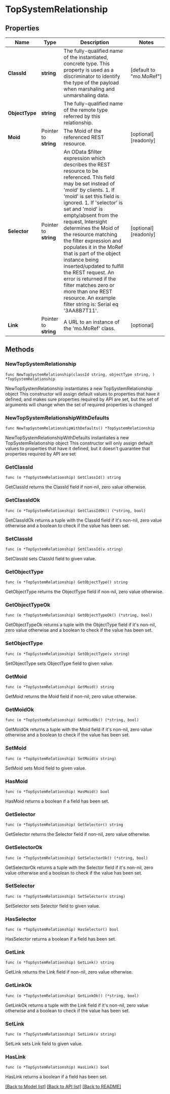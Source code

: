 # TopSystemRelationship

## Properties

Name | Type | Description | Notes
------------ | ------------- | ------------- | -------------
**ClassId** | **string** | The fully-qualified name of the instantiated, concrete type. This property is used as a discriminator to identify the type of the payload when marshaling and unmarshaling data. | [default to "mo.MoRef"]
**ObjectType** | **string** | The fully-qualified name of the remote type referred by this relationship. | 
**Moid** | Pointer to **string** | The Moid of the referenced REST resource. | [optional] [readonly] 
**Selector** | Pointer to **string** | An OData $filter expression which describes the REST resource to be referenced. This field may be set instead of &#39;moid&#39; by clients. 1. If &#39;moid&#39; is set this field is ignored. 1. If &#39;selector&#39; is set and &#39;moid&#39; is empty/absent from the request, Intersight determines the Moid of the resource matching the filter expression and populates it in the MoRef that is part of the object instance being inserted/updated to fulfill the REST request. An error is returned if the filter matches zero or more than one REST resource. An example filter string is: Serial eq &#39;3AA8B7T11&#39;. | [optional] [readonly] 
**Link** | Pointer to **string** | A URL to an instance of the &#39;mo.MoRef&#39; class. | [optional] 

## Methods

### NewTopSystemRelationship

`func NewTopSystemRelationship(classId string, objectType string, ) *TopSystemRelationship`

NewTopSystemRelationship instantiates a new TopSystemRelationship object
This constructor will assign default values to properties that have it defined,
and makes sure properties required by API are set, but the set of arguments
will change when the set of required properties is changed

### NewTopSystemRelationshipWithDefaults

`func NewTopSystemRelationshipWithDefaults() *TopSystemRelationship`

NewTopSystemRelationshipWithDefaults instantiates a new TopSystemRelationship object
This constructor will only assign default values to properties that have it defined,
but it doesn't guarantee that properties required by API are set

### GetClassId

`func (o *TopSystemRelationship) GetClassId() string`

GetClassId returns the ClassId field if non-nil, zero value otherwise.

### GetClassIdOk

`func (o *TopSystemRelationship) GetClassIdOk() (*string, bool)`

GetClassIdOk returns a tuple with the ClassId field if it's non-nil, zero value otherwise
and a boolean to check if the value has been set.

### SetClassId

`func (o *TopSystemRelationship) SetClassId(v string)`

SetClassId sets ClassId field to given value.


### GetObjectType

`func (o *TopSystemRelationship) GetObjectType() string`

GetObjectType returns the ObjectType field if non-nil, zero value otherwise.

### GetObjectTypeOk

`func (o *TopSystemRelationship) GetObjectTypeOk() (*string, bool)`

GetObjectTypeOk returns a tuple with the ObjectType field if it's non-nil, zero value otherwise
and a boolean to check if the value has been set.

### SetObjectType

`func (o *TopSystemRelationship) SetObjectType(v string)`

SetObjectType sets ObjectType field to given value.


### GetMoid

`func (o *TopSystemRelationship) GetMoid() string`

GetMoid returns the Moid field if non-nil, zero value otherwise.

### GetMoidOk

`func (o *TopSystemRelationship) GetMoidOk() (*string, bool)`

GetMoidOk returns a tuple with the Moid field if it's non-nil, zero value otherwise
and a boolean to check if the value has been set.

### SetMoid

`func (o *TopSystemRelationship) SetMoid(v string)`

SetMoid sets Moid field to given value.

### HasMoid

`func (o *TopSystemRelationship) HasMoid() bool`

HasMoid returns a boolean if a field has been set.

### GetSelector

`func (o *TopSystemRelationship) GetSelector() string`

GetSelector returns the Selector field if non-nil, zero value otherwise.

### GetSelectorOk

`func (o *TopSystemRelationship) GetSelectorOk() (*string, bool)`

GetSelectorOk returns a tuple with the Selector field if it's non-nil, zero value otherwise
and a boolean to check if the value has been set.

### SetSelector

`func (o *TopSystemRelationship) SetSelector(v string)`

SetSelector sets Selector field to given value.

### HasSelector

`func (o *TopSystemRelationship) HasSelector() bool`

HasSelector returns a boolean if a field has been set.

### GetLink

`func (o *TopSystemRelationship) GetLink() string`

GetLink returns the Link field if non-nil, zero value otherwise.

### GetLinkOk

`func (o *TopSystemRelationship) GetLinkOk() (*string, bool)`

GetLinkOk returns a tuple with the Link field if it's non-nil, zero value otherwise
and a boolean to check if the value has been set.

### SetLink

`func (o *TopSystemRelationship) SetLink(v string)`

SetLink sets Link field to given value.

### HasLink

`func (o *TopSystemRelationship) HasLink() bool`

HasLink returns a boolean if a field has been set.


[[Back to Model list]](../README.md#documentation-for-models) [[Back to API list]](../README.md#documentation-for-api-endpoints) [[Back to README]](../README.md)


